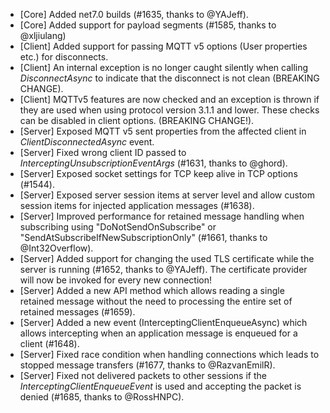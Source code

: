 * [Core] Added net7.0 builds (#1635, thanks to @YAJeff).
* [Core] Added support for payload segments (#1585, thanks to @xljiulang)
* [Client] Added support for passing MQTT v5 options (User properties etc.) for disconnects.
* [Client] An internal exception is no longer caught silently when calling _DisconnectAsync_ to indicate that the disconnect is not clean (BREAKING CHANGE).
* [Client] MQTTv5 features are now checked and an exception is thrown if they are used when using protocol version 3.1.1 and lower. These checks can be disabled in client options. (BREAKING CHANGE!).
* [Server] Exposed MQTT v5 sent properties from the affected client in _ClientDisconnectedAsync_ event.
* [Server] Fixed wrong client ID passed to _InterceptingUnsubscriptionEventArgs_ (#1631, thanks to @ghord).
* [Server] Exposed socket settings for TCP keep alive in TCP options (#1544).
* [Server] Exposed server session items at server level and allow custom session items for injected application messages (#1638).
* [Server] Improved performance for retained message handling when subscribing using "DoNotSendOnSubscribe" or "SendAtSubscribeIfNewSubscriptionOnly" (#1661, thanks to @Int32Overflow).
* [Server] Added support for changing the used TLS certificate while the server is running (#1652, thanks to @YAJeff). The certificate provider will now be invoked for every new connection!
* [Server] Added a new API method which allows reading a single retained message without the need to processing the entire set of retained messages (#1659).
* [Server] Added a new event (InterceptingClientEnqueueAsync) which allows intercepting when an application message is enqueued for a client (#1648).
* [Server] Fixed race condition when handling connections which leads to stopped message transfers (#1677, thanks to @RazvanEmilR).
* [Server] Fixed not delivered packets to other sessions if the _InterceptingClientEnqueueEvent_ is used and accepting the packet is denied (#1685, thanks to @RossHNPC).